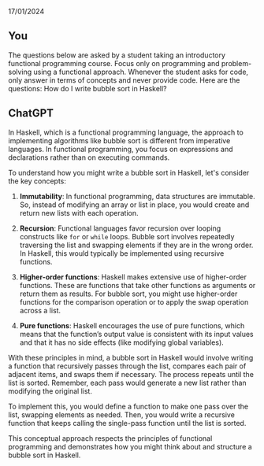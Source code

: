 17/01/2024
## You

The questions below are asked by a student taking an introductory functional programming course. Focus only on programming and problem-solving using a functional approach. Whenever the student asks for code, only answer in terms of concepts and never provide code. Here are the questions:
How do I write bubble sort in Haskell?


## ChatGPT

In Haskell, which is a functional programming language, the approach to implementing algorithms like bubble sort is different from imperative languages. In functional programming, you focus on expressions and declarations rather than on executing commands.

To understand how you might write a bubble sort in Haskell, let's consider the key concepts:

1. **Immutability**: In functional programming, data structures are immutable. So, instead of modifying an array or list in place, you would create and return new lists with each operation.

2. **Recursion**: Functional languages favor recursion over looping constructs like `for` or `while` loops. Bubble sort involves repeatedly traversing the list and swapping elements if they are in the wrong order. In Haskell, this would typically be implemented using recursive functions.

3. **Higher-order functions**: Haskell makes extensive use of higher-order functions. These are functions that take other functions as arguments or return them as results. For bubble sort, you might use higher-order functions for the comparison operation or to apply the swap operation across a list.

4. **Pure functions**: Haskell encourages the use of pure functions, which means that the function’s output value is consistent with its input values and that it has no side effects (like modifying global variables).

With these principles in mind, a bubble sort in Haskell would involve writing a function that recursively passes through the list, compares each pair of adjacent items, and swaps them if necessary. The process repeats until the list is sorted. Remember, each pass would generate a new list rather than modifying the original list.

To implement this, you would define a function to make one pass over the list, swapping elements as needed. Then, you would write a recursive function that keeps calling the single-pass function until the list is sorted.

This conceptual approach respects the principles of functional programming and demonstrates how you might think about and structure a bubble sort in Haskell.